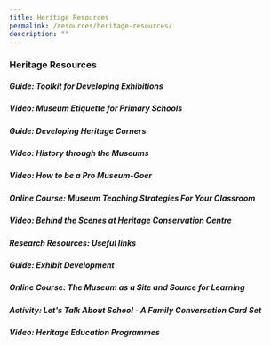 ```yaml
---
title: Heritage Resources
permalink: /resources/heritage-resources/
description: ""
---
```

### **Heritage Resources**

##### **Guide: Toolkit for Developing Exhibitions**
##### **Video: Museum Etiquette for Primary Schools**
##### **Guide: Developing Heritage Corners**
##### **Video: History through the Museums**
##### **Video: How to be a Pro Museum-Goer**
##### **Online Course: Museum Teaching Strategies For Your Classroom**
##### **Video: Behind the Scenes at Heritage Conservation Centre**
##### **Research Resources: Useful links**
##### **Guide: Exhibit Development**
##### **Online Course: The Museum as a Site and Source for Learning**
##### **Activity: Let's Talk About School - A Family Conversation Card Set**
##### **Video: Heritage Education Programmes**


